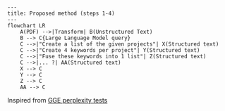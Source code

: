 ```mermaid
---
title: Proposed method (steps 1-4)
---
flowchart LR
    A(PDF) -->|Transform| B(Unstructured Text)
    B --> C{Large Language Model query}
    C -->|"Create a list of the given projects"| X(Structured text)
    C -->|"Create 4 keywords per project"| Y(Structured text)
    C -->|"Fuse these keywords into 1 list"| Z(Structured text)
    C -->|... ?| AA(Structured text)
    X --> C
    Y --> C
    Z --> C
    AA --> C
```
Inspired from [GGE perplexity tests](../../data-integration/proposed_ai_tests.md)
